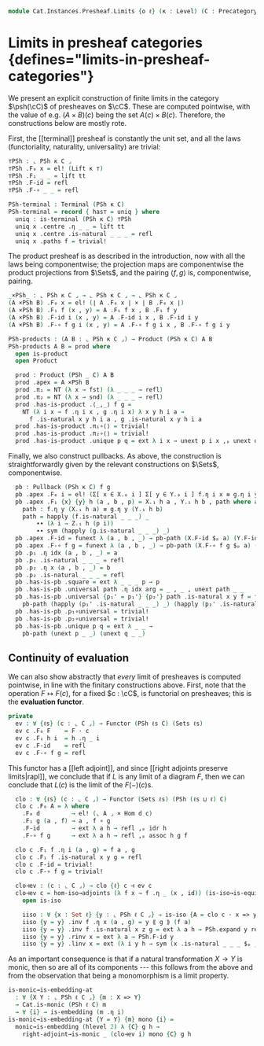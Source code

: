 <!--
```agda
open import Cat.Diagram.Pullback.Properties
open import Cat.Diagram.Limit.Finite
open import Cat.Functor.Adjoint.Hom
open import Cat.Instances.Functor
open import Cat.Diagram.Pullback
open import Cat.Diagram.Terminal
open import Cat.Functor.Morphism
open import Cat.Diagram.Product
open import Cat.Functor.Adjoint
open import Cat.Prelude

import Cat.Functor.Reasoning.Presheaf as PSh
import Cat.Reasoning as Cat

open Functor
open _=>_
```
-->

```agda
module Cat.Instances.Presheaf.Limits {o ℓ} (κ : Level) (C : Precategory o ℓ) where
```

<!--
```agda
private
  module C = Cat C
  module PShc = Cat (PSh κ C)

open C
```
-->

# Limits in presheaf categories {defines="limits-in-presheaf-categories"}

We present an explicit construction of finite limits in the category
$\psh(\cC)$ of presheaves on $\cC$. These are computed pointwise, with
the value of e.g. $(A \times B)(c)$ being the set $A(c) \times B(c)$.
Therefore, the constructions below are mostly rote.

First, the [[terminal]] presheaf is constantly the unit set, and all the
laws (functoriality, naturality, universality) are trivial:

```agda
⊤PSh : ⌞ PSh κ C ⌟
⊤PSh .F₀ x = el! (Lift κ ⊤)
⊤PSh .F₁ _ _ = lift tt
⊤PSh .F-id = refl
⊤PSh .F-∘ _ _ = refl

PSh-terminal : Terminal (PSh κ C)
PSh-terminal = record { has⊤ = uniq } where
  uniq : is-terminal (PSh κ C) ⊤PSh
  uniq x .centre .η _ _ = lift tt
  uniq x .centre .is-natural _ _ _ = refl
  uniq x .paths f = trivial!
```

The product presheaf is as described in the introduction, now with all
the laws being componentwise; the projection maps are componentwise the
product projections from $\Sets$, and the pairing $\langle f, g \rangle$
is, componentwise, pairing.

```agda
_×PSh_ : ⌞ PSh κ C ⌟ → ⌞ PSh κ C ⌟ → ⌞ PSh κ C ⌟
(A ×PSh B) .F₀ x = el! (∣ A .F₀ x ∣ × ∣ B .F₀ x ∣)
(A ×PSh B) .F₁ f (x , y) = A .F₁ f x , B .F₁ f y
(A ×PSh B) .F-id i (x , y) = A .F-id i x , B .F-id i y
(A ×PSh B) .F-∘ f g i (x , y) = A .F-∘ f g i x , B .F-∘ f g i y

PSh-products : (A B : ⌞ PSh κ C ⌟) → Product (PSh κ C) A B
PSh-products A B = prod where
  open is-product
  open Product

  prod : Product (PSh _ C) A B
  prod .apex = A ×PSh B
  prod .π₁ = NT (λ x → fst) (λ _ _ _ → refl)
  prod .π₂ = NT (λ x → snd) (λ _ _ _ → refl)
  prod .has-is-product .⟨_,_⟩ f g =
    NT (λ i x → f .η i x , g .η i x) λ x y h i a →
      f .is-natural x y h i a , g .is-natural x y h i a
  prod .has-is-product .π₁∘⟨⟩ = trivial!
  prod .has-is-product .π₂∘⟨⟩ = trivial!
  prod .has-is-product .unique p q = ext λ i x → unext p i x ,ₚ unext q i x
```

<!--
```agda
PSh-pullbacks
  : ∀ {X Y Z} (f : X => Z) (g : Y => Z)
  → Pullback (PSh κ C) f g
PSh-pullbacks {X} {Y} {Z} f g = pb where
  module X = Functor X
  module Y = Functor Y
  module Z = Functor Z
  module f = _=>_ f
  module g = _=>_ g
  open Pullback
  open is-pullback

  pb-path
    : ∀ {i} {x y : Σ[ x ∈ X.₀ i ] Σ[ y ∈ Y.₀ i ] f.η i x ≡ g.η i y}
    → x .fst ≡ y .fst
    → x .snd .fst ≡ y .snd .fst
    → x ≡ y
  pb-path p q i .fst = p i
  pb-path p q i .snd .fst = q i
  pb-path {idx} {x} {y} p q i .snd .snd j =
    is-set→squarep (λ _ _ → Z.₀ idx .is-tr)
      (ap (f .η idx) p) (x .snd .snd) (y .snd .snd) (ap (g .η idx) q)
      i j
```
-->

Finally, we also construct pullbacks. As above, the construction is
straightforwardly given by the relevant constructions on $\Sets$,
componentwise.

```agda
  pb : Pullback (PSh κ C) f g
  pb .apex .F₀ i = el! (Σ[ x ∈ X.₀ i ] Σ[ y ∈ Y.₀ i ] f.η i x ≡ g.η i y)
  pb .apex .F₁ {x} {y} h (a , b , p) = X.₁ h a , Y.₁ h b , path where abstract
    path : f.η y (X.₁ h a) ≡ g.η y (Y.₁ h b)
    path = happly (f.is-natural _ _ _) _
        ∙∙ (λ i → Z.₁ h (p i))
        ∙∙ sym (happly (g.is-natural _ _ _) _)
  pb .apex .F-id = funext λ (a , b , _) → pb-path (X.F-id $ₚ a) (Y.F-id $ₚ b)
  pb .apex .F-∘ f g = funext λ (a , b , _) → pb-path (X.F-∘ f g $ₚ a) (Y.F-∘ f g $ₚ b)
  pb .p₁ .η idx (a , b , _) = a
  pb .p₁ .is-natural _ _ _ = refl
  pb .p₂ .η x (a , b , _) = b
  pb .p₂ .is-natural _ _ _ = refl
  pb .has-is-pb .square = ext λ _ _ _ p → p
  pb .has-is-pb .universal path .η idx arg = _ , _ , unext path _ _
  pb .has-is-pb .universal {p₁' = p₁'} {p₂'} path .is-natural x y f = funext λ x →
    pb-path (happly (p₁' .is-natural _ _ _) _) (happly (p₂' .is-natural _ _ _) _)
  pb .has-is-pb .p₁∘universal = trivial!
  pb .has-is-pb .p₂∘universal = trivial!
  pb .has-is-pb .unique p q = ext λ _ _ →
    pb-path (unext p _ _) (unext q _ _)
```

<!--
```agda
open Finitely-complete
PSh-finite-limits : Finitely-complete (PSh κ C)
PSh-finite-limits = record
  { Finitely-complete (with-pullbacks (PSh κ C) PSh-terminal PSh-pullbacks) hiding (products)
  ; products = PSh-products
  }
```
-->

## Continuity of evaluation

We can also show abstractly that *every* limit of presheaves is computed
pointwise, in line with the finitary constructions above. First, note
that the operation $F \mapsto F(c)$, for a fixed $c : \cC$, is
functorial on presheaves; this is the **evaluation functor**.

```agda
private
  ev : ∀ {ℓs} (c : ⌞ C ⌟) → Functor (PSh ℓs C) (Sets ℓs)
  ev c .F₀ F    = F · c
  ev c .F₁ h i  = h .η _ i
  ev c .F-id    = refl
  ev c .F-∘ f g = refl
```

This functor has a [[left adjoint]], and since [[right adjoints preserve
limits|rapl]], we conclude that if $L$ is any limit of a diagram $F$,
then we can conclude that $L(c)$ is the limit of the $F(-)(c)$s.

```agda
  clo : ∀ {ℓs} (c : ⌞ C ⌟) → Functor (Sets ℓs) (PSh (ℓs ⊔ ℓ) C)
  clo c .F₀ A = λ where
    .F₀ d         → el! (⌞ A ⌟ × Hom d c)
    .F₁ g (a , f) → a , f ∘ g
    .F-id         → ext λ a h → refl ,ₚ idr h
    .F-∘ f g      → ext λ a h → refl ,ₚ assoc h g f

  clo c .F₁ f .η i (a , g) = f a , g
  clo c .F₁ f .is-natural x y g = refl
  clo c .F-id = trivial!
  clo c .F-∘ f g = trivial!

  clo⊣ev : (c : ⌞ C ⌟) → clo {ℓ} c ⊣ ev c
  clo⊣ev c = hom-iso→adjoints (λ f x → f .η _ (x , id)) (is-iso→is-equiv iiso) λ g h x → refl where
    open is-iso

    iiso : ∀ {x : Set ℓ} {y : ⌞ PSh ℓ C ⌟} → is-iso {A = clo c · x => y} (λ f x → f .η c (x , id))
    iiso {y = y} .inv f .η x (a , g) = y ⟪ g ⟫ (f a)
    iiso {y = y} .inv f .is-natural x z g = ext λ a h → PSh.expand y refl
    iiso {y = y} .rinv x = ext λ a → PSh.F-id y
    iiso {y = y} .linv x = ext (λ i y h → sym (x .is-natural _ _ _ $ₚ _) ∙ ap (x .η i) (refl ,ₚ idl h))
```

As an important consequence is that if a natural transformation $X \to
Y$ is monic, then so are all of its components --- this follows from the
above and from the observation that being a monomorphism is a limit
property.

```agda
is-monic→is-embedding-at
  : ∀ {X Y : ⌞ PSh ℓ C ⌟} {m : X => Y}
  → Cat.is-monic (PSh ℓ C) m
  → ∀ {i} → is-embedding (m .η i)
is-monic→is-embedding-at {Y = Y} {m} mono {i} =
  monic→is-embedding (hlevel 2) λ {C} g h →
    right-adjoint→is-monic _ (clo⊣ev i) mono {C} g h
```
